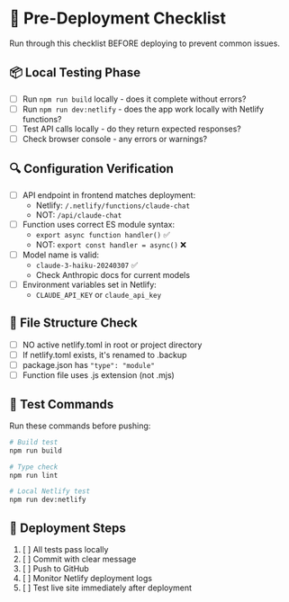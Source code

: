 # 🚀 Pre-Deployment Checklist

Run through this checklist BEFORE deploying to prevent common issues.

## 📦 Local Testing Phase
- [ ] Run `npm run build` locally - does it complete without errors?
- [ ] Run `npm run dev:netlify` - does the app work locally with Netlify functions?
- [ ] Test API calls locally - do they return expected responses?
- [ ] Check browser console - any errors or warnings?

## 🔍 Configuration Verification
- [ ] API endpoint in frontend matches deployment:
  - Netlify: `/.netlify/functions/claude-chat`
  - NOT: `/api/claude-chat`
- [ ] Function uses correct ES module syntax:
  - `export async function handler()` ✅
  - NOT: `export const handler = async()` ❌
- [ ] Model name is valid:
  - `claude-3-haiku-20240307` ✅
  - Check Anthropic docs for current models
- [ ] Environment variables set in Netlify:
  - `CLAUDE_API_KEY` or `claude_api_key`

## 📁 File Structure Check
- [ ] NO active netlify.toml in root or project directory
- [ ] If netlify.toml exists, it's renamed to .backup
- [ ] package.json has `"type": "module"`
- [ ] Function file uses .js extension (not .mjs)

## 🧪 Test Commands
Run these commands before pushing:
```bash
# Build test
npm run build

# Type check
npm run lint

# Local Netlify test
npm run dev:netlify
```

## 🚢 Deployment Steps
1. [ ] All tests pass locally
2. [ ] Commit with clear message
3. [ ] Push to GitHub
4. [ ] Monitor Netlify deployment logs
5. [ ] Test live site immediately after deployment